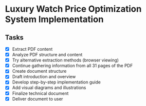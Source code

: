 # Luxury Watch Price Optimization System Implementation

## Tasks
- [x] Extract PDF content
- [x] Analyze PDF structure and content
- [x] Try alternative extraction methods (browser viewing)
- [x] Continue gathering information from all 31 pages of the PDF
- [x] Create document structure
- [x] Draft introduction and overview
- [x] Develop step-by-step implementation guide
- [x] Add visual diagrams and illustrations
- [x] Finalize technical document
- [x] Deliver document to user
